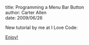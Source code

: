 title: Programming a Menu Bar Button  
author: Carter Allen  
date: 2009/06/26  

New tutorial by me at I Love Code:  

[Enjoy!](http://iloveco.de/menu-bar-button/)